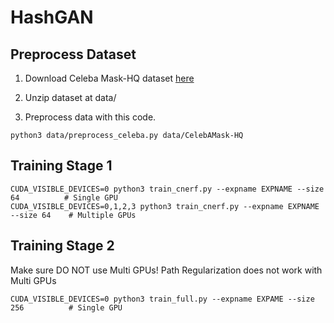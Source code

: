 # HashGAN

## Preprocess Dataset
1. Download Celeba Mask-HQ dataset [here](https://drive.google.com/file/d/1badu11NqxGf6qM3PTTooQDJvQbejgbTv/view) 


2. Unzip dataset at data/


2. Preprocess data with this code.
```
python3 data/preprocess_celeba.py data/CelebAMask-HQ
```


## Training Stage 1
```
CUDA_VISIBLE_DEVICES=0 python3 train_cnerf.py --expname EXPNAME --size 64          # Single GPU
CUDA_VISIBLE_DEVICES=0,1,2,3 python3 train_cnerf.py --expname EXPNAME --size 64    # Multiple GPUs
```

## Training Stage 2
Make sure DO NOT use Multi GPUs!
Path Regularization does not work with Multi GPUs
```
CUDA_VISIBLE_DEVICES=0 python3 train_full.py --expname EXPAME --size 256          # Single GPU
```